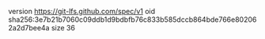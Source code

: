 version https://git-lfs.github.com/spec/v1
oid sha256:3e7b21b7060c09ddb1d9bdbfb76c833b585dccb864bde766e802062a2d7bee4a
size 36
